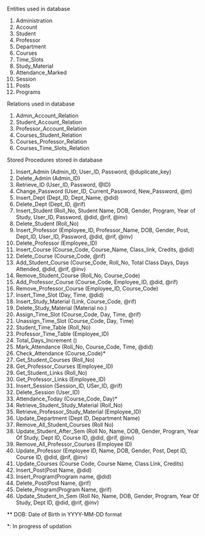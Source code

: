 Entities used in database
1.  Administration
2.  Account
3.  Student
4.  Professor
5.  Department
6.  Courses
7.  Time_Slots
8.  Study_Material
9.  Attendance_Marked
10. Session
11. Posts
12. Programs

Relations used in database
1.  Admin_Account_Relation
2.  Student_Account_Relation
3.  Professor_Account_Relation
4.  Courses_Student_Relation
5.  Courses_Professor_Relation
6.  Courses_Time_Slots_Relation

Stored Procedures stored in database
1.  Insert_Admin (Admin_ID, User_ID, Password, @duplicate_key)
2.  Delete_Admin (Admin_ID)
3.  Retrieve_ID (User_ID, Password, @ID)
4.  Change_Password (User_ID, Current_Password, New_Password, @m)
5.  Insert_Dept (Dept_ID, Dept_Name, @did)
6.  Delete_Dept (Dept_ID, @rif)
7.  Insert_Student (Roll_No, Student Name, DOB, Gender, Program, Year of Study, User_ID, Password, @did, @rif, @inv)
8.  Delete_Student (Roll_No)
9.  Insert_Professor (Employee_ID, Professor_Name, DOB, Gender, Post, Dept_ID, User_ID, Password, @did, @rif, @inv)
10. Delete_Professor (Employee_ID)
11. Insert_Course (Course_Code, Course_Name, Class_link, Credits, @did)
12. Delete_Course (Course_Code, @rif)
13. Add_Student_Course (Course_Code, Roll_No, Total Class Days, Days Attended, @did, @rif, @inv)
14. Remove_Student_Course (Roll_No, Course_Code)
15. Add_Professor_Course (Course_Code, Employee_ID, @did, @rif)
16. Remove_Professor_Course (Employee_ID, Course_Code)
17. Insert_Time_Slot (Day, Time, @did)
18. Insert_Study_Material (Link, Course_Code, @rif)
19. Delete_Study_Material (Material no.)
20. Assign_Time_Slot (Course_Code, Day, Time, @rif)
21. Unassign_Time_Slot (Course_Code, Day, Time)
22. Student_Time_Table (Roll_No)
23. Professor_Time_Table (Employee_ID)
24. Total_Days_Increment ()
25. Mark_Attendance (Roll_No, Course_Code, Time, @did)
26. Check_Attendance (Course_Code)*
27. Get_Student_Courses (Roll_No)
28. Get_Professor_Courses (Employee_ID)
29. Get_Student_Links (Roll_No)
30. Get_Professor_Links (Employee_ID)
31. Insert_Session (Session_ID, USer_ID, @rif)
32. Delete_Session (User_ID)
33. Attendance_Today (Course_Code, Day)*
34. Retrieve_Student_Study_Material (Roll_No)
35. Retrieve_Professor_Study_Material (Employee_ID)
36. Update_Department (Dept ID, Department Name)
37. Remove_All_Student_Courses (Roll No)
38. Update_Student_After_Sem (Roll No, Name, DOB, Gender, Program, Year Of Study, Dept ID, Course ID, @did, @rif, @inv)
39. Remove_All_Professor_Courses (Employee ID)
40. Update_Professor (Employee ID, Name, DOB, Gender, Post, Dept ID, Course ID, @did, @rif, @inv)
41. Update_Courses (Course Code, Course Name, Class Link, Credits)
42. Insert_Post(Post Name, @did)
43. Insert_Program(Program name, @did)
44. Delete_Post(Post Name, @rif)
45. Delete_Program(Program Name, @rif) 
46. Update_Student_In_Sem (Roll No, Name, DOB, Gender, Program, Year Of Study, Dept ID, @did, @rif, @inv)

** DOB: Date of Birth in YYYY-MM-DD format

*: In progress of updation
